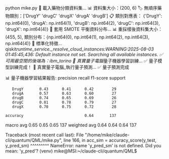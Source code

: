 python mike.py
📁 載入藥物分類資料集...
📊 資料集大小：(200, 6)
🏷️ 無順序藥物類別：['DrugY' 'drugC' 'drugX' 'drugA' 'drugB']
📋 類別對應表：
{'DrugY': np.int64(0), 'drugA': np.int64(1), 'drugB': np.int64(2), 'drugC': np.int64(3), 'drugX': np.int64(4)}
🔁 套用 SMOTE 平衡資料分布...
📊 重採樣後資料集大小：(455, 5), 類別分布：{np.int64(0), np.int64(1), np.int64(2), np.int64(3), np.int64(4)}
📐 標準化特徵...
qiskit*runtime_service.\_resolve_cloud_instances:WARNING:2025-08-03 01:45:45,436: Default instance not set. Searching all available instances.
✅ 可用最空閒的後端為：ibm_torino
🚀 真實量子電腦*量子機器學習訓練...
✅ 量子模型訓練完成！
🔮 真實量子電腦\_執行量子預測...
✅ 量子預測完成

📊 量子機器學習結果報告:
precision recall f1-score support

       DrugY       0.43      0.41      0.42        29
       drugA       0.57      0.63      0.60        27
       drugB       0.74      0.65      0.69        26
       drugC       0.81      0.78      0.79        27
       drugX       0.70      0.75      0.72        28

    accuracy                           0.64       137

macro avg 0.65 0.65 0.65 137
weighted avg 0.64 0.64 0.64 137

Traceback (most recent call last):
File "/home/mike/claude-cli/quantum/QML/mike.py", line 166, in <module>
acc_sim = accuracy_score(y_test, y_pred_sm)
^^^^^^^^^
NameError: name 'y_pred_sm' is not defined. Did you mean: 'y_pred'?
(venv) mike@MSI:~/claude-cli/quantum/QML$
